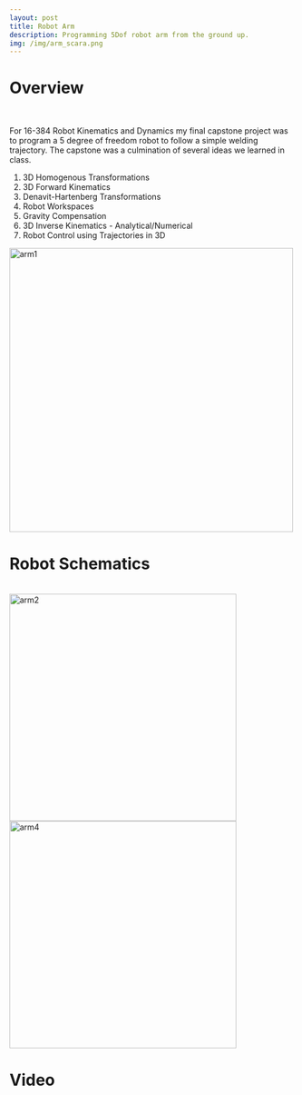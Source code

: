 ```yaml
---
layout: post
title: Robot Arm
description: Programming 5Dof robot arm from the ground up.
img: /img/arm_scara.png
---
```


# Overview
<br />

For 16-384 Robot Kinematics and Dynamics my final capstone project was to program a 5 degree of freedom robot to follow a simple welding trajectory. The capstone was a culmination of several ideas we learned in class.

1. 3D Homogenous Transformations
2. 3D Forward Kinematics
3. Denavit-Hartenberg Transformations
4. Robot Workspaces
5. Gravity Compensation
6. 3D Inverse Kinematics - Analytical/Numerical
7. Robot Control using Trajectories in 3D

<img src="http://krcarter.github.io/img/arm1.png" alt="arm1" width="500"/>

# Robot Schematics
<br />

<img src="http://krcarter.github.io/img/arm2.png" alt="arm2" width="400"/>

<img src="http://krcarter.github.io/img/arm4.png" alt="arm4" width="400"/>

# Video
<br />

